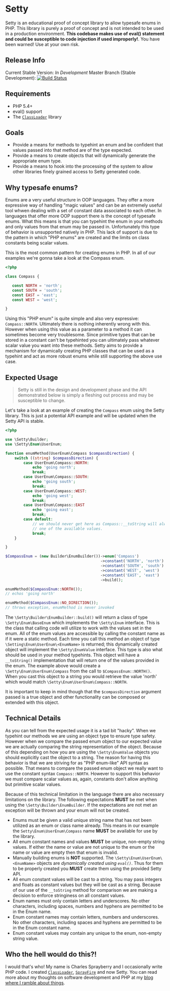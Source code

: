 # Setty

Setty is an educational proof of concept library to allow typesafe enums in PHP. This library is purely a proof of concept and is not intended to be used in a production environment. **This codebase makes use of eval() statement and could be susceptible to code injection if used improperly!**. You have been warned! Use at your own risk.

## Release Info

Current Stable Version: *In Development*
Master Branch (Stable Development): [![Build Status](https://travis-ci.org/cspray/Setty.png?branch=master)](https://travis-ci.org/cspray/Setty)

## Requirements

- PHP 5.4+
- eval() support
- The [`ClassLoader`](http://github.com/cspray/ClassLoader) library

## Goals

- Provide a means for methods to typehint an enum and be confident that values passed into that method are of the type expected.
- Provide a means to create objects that will dynamically generate the appropriate enum type.
- Provide a means to hook into the processing of the system to allow other libraries finely grained access to Setty generated code.

## Why typesafe enums?

Enums are a very useful structure in OOP languages. They offer a more expressive way of handling "magic values" and can be an extremely useful tool whwen dealing with a set of constant data associated to each other. In languages that offer more OOP support there is the concept of typesafe enums. What this means is that you can typehint the enum in your methods and only values from that enum may be passed in. Unfortunately this type of behavior is unsupported natively in PHP. This lack of support is due to the pattern in which "PHP enums" are created and the limits on class constants being scalar values.

This is the most common pattern for creating enums in PHP. In all of our examples we're gonna take a look at the Compass enum.

 ```php
<?php

class Compass {

    const NORTH = 'north';
    const SOUTH = 'south';
    const EAST = 'east';
    const WEST = 'west';

}
 ```

Using this "PHP enum" is quite simple and also very expressive: `Compass::NORTH`. Ultimately there is nothing inherently wrong with this. However when using this value as a parameter to a method it can sometimes become very troublesome. Since primitive types that can be stored in a constant can't be typehinted you can ultimately pass whatever scalar value you want into these methods. Setty aims to provide a mechanism for dynamically creating PHP classes that can be used as a typehint and act as more robust enums while still supporting the above use case.

## Expected Usage

> Setty is still in the design and development phase and the API demonstrated below is simply a fleshing out process and may be susceptible to change.

Let's take a look at an example of creating the `Compass` enum using the Setty library. This is just a potential API example and will be updated when the Setty API is stable.

```php
<?php

use \Setty\Builder;
use \Setty\Enum\UserEnum;

function enumMethod(UserEnum\Compass $compassDirection) {
    switch ((string) $compassDirection) {
        case UserEnum\Compass::NORTH:
            echo 'going north';
            break;
        case UserEnum\Compass::SOUTH:
            echo 'going south';
            break;
        case UserEnum\Compass::WEST:
            echo 'going west';
            break;
        case UserEnum\Compass::EAST
            echo 'going east';
            break;
        case default:
            // we should never get here as Compass::__toString will always return
            // one of the available values.
            break;
    }

}

$CompassEnum = (new Builder\EnumBuilder())->enum('Compass')
                                          ->constant('NORTH', 'north')
                                          ->constant('SOUTH', 'south')
                                          ->constant('WEST', 'west')
                                          ->constant('EAST', 'east')
                                          ->build();

enumMethod($CompassEnum::NORTH());
// echos 'going north'

enumMethod($CompassEnum::NO_DIRECTION());
// throws exception, enumMethod is never invoked
```

The `\Setty\Builder\EnumBuilder::build()` will return a class of type `\Setty\Enum\BaseEnum` which implements the `\Setty\Enum` interface. This is the class that calling code will utilize to work with the values set in the enum. All of the enum values are accessible by calling the constant name as if it were a static method. Each time you call this method an object of type `\Setting\Enum\UserEnum\<EnumName>` is returned; this dynamically created object will implement the `\Setty\EnumValue` interface. This type is also what should be used in your method typehints. This object will have a `__toString()` implementation that will return one of the values provided in the enum. The example above would create a `\Setty\Enum\UserEnum\Compass` from the call to `$CompassEnum::NORTH()`. When you cast this object to a string you would retrieve the value 'north' which would match `\Setty\Enum\UserEnum\Compass::NORTH`.

It is important to keep in mind though that the ``$compassDirection`` argument passed is a true object and other functionality can be composed or extended with this object.

## Technical Details

As you can tell from the expected usage it is a tad bit "hacky". When we typehint our methods we are using an object type to ensure type safety. However when we compare the passed enum object to our expected value we are actually comparing the string representation of the object. Because of this depending on how you are using the `\Setty\EnumValue` objects you should explicitly cast the object to a string. The reason for having this behavior is that we are striving for as "PHP enum-like" API syntax as possible. That means to compare the passed enum object we really want to use the constant syntax `Compass::NORTH`. However to support this behavior we must compare scalar values as, again, constants don't allow anything but primitive scalar values.

Because of this technical limitation in the language there are also necessary limitations on the library. The following expectations **MUST** be met when using the `\Setty\Builder\EnumBuilder`. If the expectations are not met an exception will be thrown and your enum will not be created.

- Enums must be given a valid unique string name that has not been utilized as an enum or class name already. This means in our example the `Setty\Enum\UserEnum\Compass` name **MUST** be available for use by the library.
- All enum constant names and values **MUST** be unique, non-empty string values. If either the name or value are not unique to the enum or the name or value are empty then that enum is invalid.
- Manually building enums is **NOT** supported. The `\Setty\Enum\UserEnum\<EnumName>` objects are *dynamically created using `eval()`*. Thus for them to be properly created you **MUST** create them using the provided Setty API.
- All enum constant values will be cast to a string. You may pass integers and floats as constant values but they will be cast as a string. Because of our use of the `__toString` method for comparison we are making a decision to enforce stringiness on all constant values.
- Enum names must only contain letters and underscores. No other characters, including spaces, numbers and hyphens are permitted to be in the Enum name.
- Enum constant names may contain letters, numbers and underscores. No other characters, including spaces and hyphens are permitted to be in the Enum constant name.
- Enum constant values may contain any unique to the enum, non-empty string value.

## Who the hell would do this?!

I would that's who! My name is Charles Sprayberry and I occasionally write PHP code. I created [`ClassLoader`](http://github.com/cspray/ClassLoader), [`SprayFire`](http://github.com/cspray/SprayFire) and now Setty. You can read more about my thoughts on software development and PHP at my [blog where I ramble about things](http://cspray.github.io).
